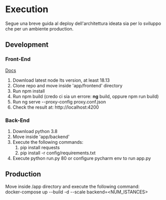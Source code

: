 # Execution
Segue una breve guida al deploy dell'architettura ideata sia per lo sviluppo che per un ambiente production.
## Development
### Front-End
[Docs](/app/frontend/docs.md)
1) Download latest node lts version, at least 18.13
2) Clone repo and move inside 'app/frontend' directory
3) Run npm install
4) Run npm build (credo ci sia un errore: **ng** build, oppure npm run build)
5) Run ng serve --proxy-config proxy.conf.json
6) Check the result at: http://localhost:4200
### Back-End
1) Download python 3.8
2) Move inside 'app/backend'
3) Execute the following commands:
   1) pip install requests 
   2) pip install -r config/requirements.txt
4) Execute python run.py 80 or configure pycharm env to run app.py
## Production
Move inside /app directory and execute the following command:
<br>
docker-compose up --build -d --scale backend=<NUM_ISTANCES>
